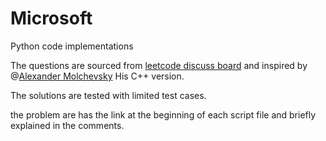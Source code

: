 # Microsoft
Python code implementations
 
The questions are sourced from [leetcode discuss board](https://leetcode.com/discuss/interview-question/398023/Microsoft-Online-Assessment-Questions) and inspired by @[Alexander Molchevsky](https://github.com/jolly-fellow/microsoft)
His C++ version. 

The solutions are tested with limited test cases. 

the problem are has the link at the beginning of each script file
and briefly explained in the comments.